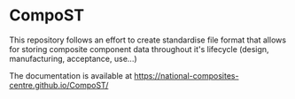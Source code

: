 # CompoST
This repository follows an effort to create standardise file format that allows for storing composite component data throughout it's lifecycle (design, manufacturing, acceptance, use...)

The documentation is available at https://national-composites-centre.github.io/CompoST/ 